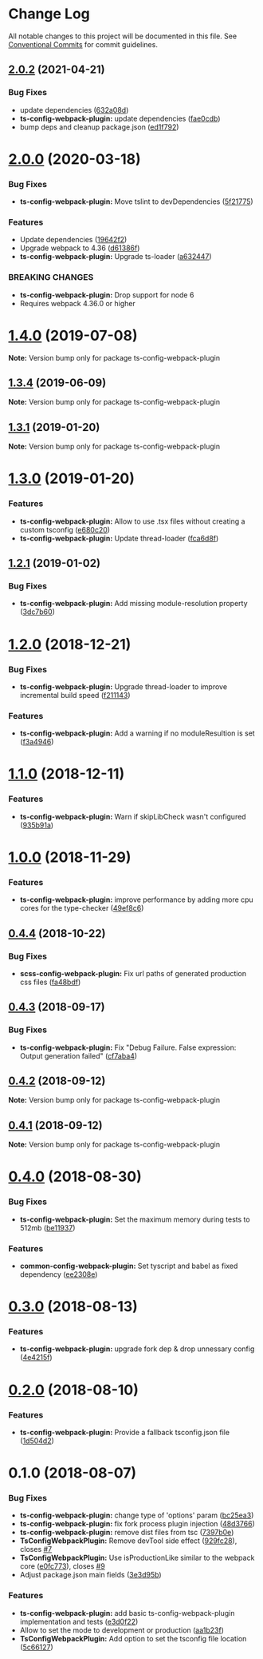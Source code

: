 # Change Log

All notable changes to this project will be documented in this file.
See [Conventional Commits](https://conventionalcommits.org) for commit guidelines.

## [2.0.2](https://github.com/namics/webpack-config-plugins/compare/v2.0.1...v2.0.2) (2021-04-21)

### Bug Fixes

- update dependencies ([632a08d](https://github.com/namics/webpack-config-plugins/commit/632a08d97e6e4db1a74483bab60534781415b0f9))
- **ts-config-webpack-plugin:** update dependencies ([fae0cdb](https://github.com/namics/webpack-config-plugins/commit/fae0cdbb96f22d85f44472405a8e278daf725956))
- bump deps and cleanup package.json ([ed1f792](https://github.com/namics/webpack-config-plugins/commit/ed1f7923a4b7258fa8d174c0a5fdef5ed2476aa0))

# [2.0.0](https://github.com/namics/webpack-config-plugins/compare/v1.4.0...v2.0.0) (2020-03-18)

### Bug Fixes

- **ts-config-webpack-plugin:** Move tslint to devDependencies ([5f21775](https://github.com/namics/webpack-config-plugins/commit/5f21775bc73d61a92051a195edba836df453be52))

### Features

- Update dependencies ([19642f2](https://github.com/namics/webpack-config-plugins/commit/19642f28ef1f400ca615467ad60117737349bb6a))
- Upgrade webpack to 4.36 ([d61386f](https://github.com/namics/webpack-config-plugins/commit/d61386f44026595efbbef8aa5b7ddd2463eaf4be))
- **ts-config-webpack-plugin:** Upgrade ts-loader ([a632447](https://github.com/namics/webpack-config-plugins/commit/a632447e6681ec7fdc9c702d754867b93f084b72))

### BREAKING CHANGES

- **ts-config-webpack-plugin:** Drop support for node 6
- Requires webpack 4.36.0 or higher

# [1.4.0](https://github.com/namics/webpack-config-plugins/compare/v1.3.4...v1.4.0) (2019-07-08)

**Note:** Version bump only for package ts-config-webpack-plugin

## [1.3.4](https://github.com/namics/webpack-config-plugins/compare/v1.3.3...v1.3.4) (2019-06-09)

**Note:** Version bump only for package ts-config-webpack-plugin

## [1.3.1](https://github.com/namics/webpack-config-plugins/compare/v1.3.0...v1.3.1) (2019-01-20)

**Note:** Version bump only for package ts-config-webpack-plugin

# [1.3.0](https://github.com/namics/webpack-config-plugins/compare/v1.2.1...v1.3.0) (2019-01-20)

### Features

- **ts-config-webpack-plugin:** Allow to use .tsx files without creating a custom tsconfig ([e680c20](https://github.com/namics/webpack-config-plugins/commit/e680c20))
- **ts-config-webpack-plugin:** Update thread-loader ([fca6d8f](https://github.com/namics/webpack-config-plugins/commit/fca6d8f))

## [1.2.1](https://github.com/namics/webpack-config-plugins/compare/v1.2.0...v1.2.1) (2019-01-02)

### Bug Fixes

- **ts-config-webpack-plugin:** Add missing module-resolution property ([3dc7b60](https://github.com/namics/webpack-config-plugins/commit/3dc7b60))

# [1.2.0](https://github.com/namics/webpack-config-plugins/compare/v1.1.0...v1.2.0) (2018-12-21)

### Bug Fixes

- **ts-config-webpack-plugin:** Upgrade thread-loader to improve incremental build speed ([f211143](https://github.com/namics/webpack-config-plugins/commit/f211143))

### Features

- **ts-config-webpack-plugin:** Add a warning if no moduleResultion is set ([f3a4946](https://github.com/namics/webpack-config-plugins/commit/f3a4946))

# [1.1.0](https://github.com/namics/webpack-config-plugins/compare/v1.0.0...v1.1.0) (2018-12-11)

### Features

- **ts-config-webpack-plugin:** Warn if skipLibCheck wasn't configured ([935b91a](https://github.com/namics/webpack-config-plugins/commit/935b91a))

# [1.0.0](https://github.com/namics/webpack-config-plugins/compare/v0.4.4...v1.0.0) (2018-11-29)

### Features

- **ts-config-webpack-plugin:** improve performance by adding more cpu cores for the type-checker ([49ef8c6](https://github.com/namics/webpack-config-plugins/commit/49ef8c6))

<a name="0.4.4"></a>

## [0.4.4](https://github.com/namics/webpack-config-plugins/compare/v0.4.3...v0.4.4) (2018-10-22)

### Bug Fixes

- **scss-config-webpack-plugin:** Fix url paths of generated production css files ([fa48bdf](https://github.com/namics/webpack-config-plugins/commit/fa48bdf))

<a name="0.4.3"></a>

## [0.4.3](https://github.com/namics/webpack-config-plugins/compare/v0.4.2...v0.4.3) (2018-09-17)

### Bug Fixes

- **ts-config-webpack-plugin:** Fix "Debug Failure. False expression: Output generation failed" ([cf7aba4](https://github.com/namics/webpack-config-plugins/commit/cf7aba4))

<a name="0.4.2"></a>

## [0.4.2](https://github.com/namics/webpack-config-plugins/compare/v0.4.1...v0.4.2) (2018-09-12)

**Note:** Version bump only for package ts-config-webpack-plugin

<a name="0.4.1"></a>

## [0.4.1](https://github.com/namics/webpack-config-plugins/compare/v0.4.0...v0.4.1) (2018-09-12)

**Note:** Version bump only for package ts-config-webpack-plugin

<a name="0.4.0"></a>

# [0.4.0](https://github.com/namics/webpack-config-plugins/compare/v0.3.0...v0.4.0) (2018-08-30)

### Bug Fixes

- **ts-config-webpack-plugin:** Set the maximum memory during tests to 512mb ([be11937](https://github.com/namics/webpack-config-plugins/commit/be11937))

### Features

- **common-config-webpack-plugin:** Set tyscript and babel as fixed dependency ([ee2308e](https://github.com/namics/webpack-config-plugins/commit/ee2308e))

<a name="0.3.0"></a>

# [0.3.0](https://github.com/namics/webpack-config-plugins/compare/v0.2.0...v0.3.0) (2018-08-13)

### Features

- **ts-config-webpack-plugin:** upgrade fork dep & drop unnessary config ([4e4215f](https://github.com/namics/webpack-config-plugins/commit/4e4215f))

<a name="0.2.0"></a>

# [0.2.0](https://github.com/namics/webpack-config-plugins/compare/v0.1.0...v0.2.0) (2018-08-10)

### Features

- **ts-config-webpack-plugin:** Provide a fallback tsconfig.json file ([1d504d2](https://github.com/namics/webpack-config-plugins/commit/1d504d2))

<a name="0.1.0"></a>

# 0.1.0 (2018-08-07)

### Bug Fixes

- **ts-config-webpack-plugin:** change type of 'options' param ([bc25ea3](https://git.namics.com/namics-frontend/webpack-config-plugins/commits/bc25ea3))
- **ts-config-webpack-plugin:** fix fork process plugin injection ([48d3766](https://git.namics.com/namics-frontend/webpack-config-plugins/commits/48d3766))
- **ts-config-webpack-plugin:** remove dist files from tsc ([7397b0e](https://git.namics.com/namics-frontend/webpack-config-plugins/commits/7397b0e))
- **TsConfigWebpackPlugin:** Remove devTool side effect ([929fc28](https://git.namics.com/namics-frontend/webpack-config-plugins/commits/929fc28)), closes [#7](https://git.namics.com/namics-frontend/webpack-config-plugins/issues/7)
- **TsConfigWebpackPlugin:** Use isProductionLike similar to the webpack core ([e0fc773](https://git.namics.com/namics-frontend/webpack-config-plugins/commits/e0fc773)), closes [#9](https://git.namics.com/namics-frontend/webpack-config-plugins/issues/9)
- Adjust package.json main fields ([3e3d95b](https://git.namics.com/namics-frontend/webpack-config-plugins/commits/3e3d95b))

### Features

- **ts-config-webpack-plugin:** add basic ts-config-webpack-plugin implementation and tests ([e3d0f22](https://git.namics.com/namics-frontend/webpack-config-plugins/commits/e3d0f22))
- Allow to set the mode to development or production ([aa1b23f](https://git.namics.com/namics-frontend/webpack-config-plugins/commits/aa1b23f))
- **TsConfigWebpackPlugin:** Add option to set the tsconfig file location ([5c66127](https://git.namics.com/namics-frontend/webpack-config-plugins/commits/5c66127))

